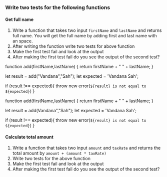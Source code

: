 ### Write two tests for the following functions

#### Get full name

1. Write a function that takes two input `firstName` and `lastName` and returns full name. You will get the full name by adding first and last name with an space.
2. After writing the function write two tests for above function
3. Make the first test fail and look at the output
4. After making the first test fail do you see the output of the second test?


function add(firstName,lastName) {
  return firstName + " " + lastName;
}


let result = add("Vandana","Sah");
let expected = 'Vandana Sah';

if (result !== expected){
  throw new error(`${result} is not equal to ${expected}`)
}


function add(firstName,lastName) {
  return firstName + " " + lastName;
}


let result = add(Vandana","Sah");
let expected = 'Vandana Sah';

if (result !== expected){
  throw new error(`${result} is not equal to ${expected}`)
}



#### Calculate total amount

1. Write a function that takes two input `amount` and `taxRate` and returns the total amount by `amount + (amount * taxRate) `
2. Write two tests for the above function
3. Make the first test fail and look at the output
4. After making the first test fail do you see the output of the second test?
